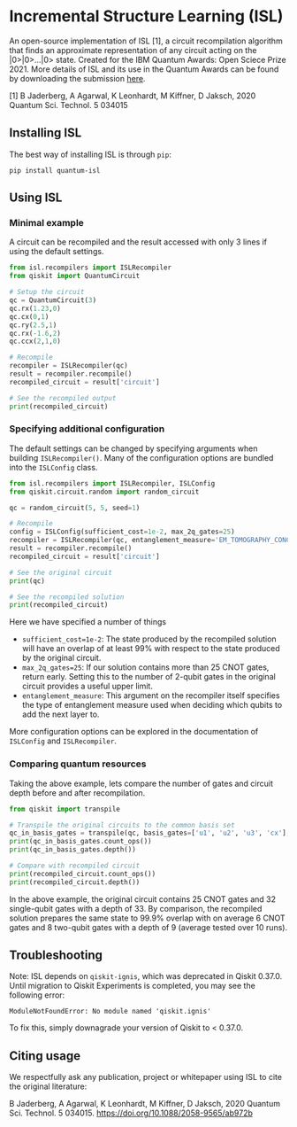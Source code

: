 
# Incremental Structure Learning (ISL)

An open-source implementation of ISL [1], a circuit recompilation algorithm that finds an approximate representation of
any circuit acting on the |0>|0>...|0> state. Created for the IBM Quantum Awards: Open Sciece Prize 2021. More details of ISL and its use in the Quantum Awards can be found by downloading the submission [here](https://github.com/qiskit-community/open-science-prize-2021/blob/main/qiskit-default-winning-submission.zip).

[1] B Jaderberg, A Agarwal, K Leonhardt, M Kiffner, D Jaksch, 2020 Quantum Sci. Technol. 5 034015

## Installing ISL

The best way of installing ISL is through `pip`:

```
pip install quantum-isl
```

## Using ISL

### Minimal example
A circuit can be recompiled and the result accessed with only 3 lines if using the 
default settings.
```python
from isl.recompilers import ISLRecompiler
from qiskit import QuantumCircuit

# Setup the circuit
qc = QuantumCircuit(3)
qc.rx(1.23,0)
qc.cx(0,1)
qc.ry(2.5,1)
qc.rx(-1.6,2)
qc.ccx(2,1,0)

# Recompile
recompiler = ISLRecompiler(qc)
result = recompiler.recompile()
recompiled_circuit = result['circuit']

# See the recompiled output
print(recompiled_circuit)
```

### Specifying additional configuration

The default settings can be changed by specifying arguments when
building `ISLRecompiler()`. Many of the configuration options are bundled into the 
`ISLConfig` class.

```python
from isl.recompilers import ISLRecompiler, ISLConfig
from qiskit.circuit.random import random_circuit

qc = random_circuit(5, 5, seed=1)

# Recompile
config = ISLConfig(sufficient_cost=1e-2, max_2q_gates=25)
recompiler = ISLRecompiler(qc, entanglement_measure='EM_TOMOGRAPHY_CONCURRENCE', isl_config=config)
result = recompiler.recompile()
recompiled_circuit = result['circuit']

# See the original circuit
print(qc)

# See the recompiled solution
print(recompiled_circuit)
```

Here we have specified a number of things
* `sufficient_cost=1e-2`: The state produced by the recompiled solution will have an overlap of at least 99% with respect to the state produced by the original circuit.
* `max_2q_gates=25`: If our solution contains more than 25 CNOT gates, return early. Setting this to the number of 2-qubit gates in the original circuit provides a useful upper limit.
* `entanglement_measure`: This argument on the recompiler itself specifies the type of entanglement measure used when deciding which qubits to add the next layer to.

More configuration options can be explored in the documentation of `ISLConfig` and `ISLRecompiler`.

### Comparing quantum resources
Taking the above example, lets compare the number of gates and circuit depth before and after recompilation.
```python
from qiskit import transpile

# Transpile the original circuits to the common basis set
qc_in_basis_gates = transpile(qc, basis_gates=['u1', 'u2', 'u3', 'cx'], optimization_level=3)
print(qc_in_basis_gates.count_ops())
print(qc_in_basis_gates.depth())

# Compare with recompiled circuit
print(recompiled_circuit.count_ops())
print(recompiled_circuit.depth())
```
In the above example, the original circuit contains 25 CNOT gates and 
32 single-qubit gates with a depth of 33. By comparison, the recompiled solution
prepares the same state to 99.9% overlap with on average 6 CNOT gates and
8 two-qubit gates with a depth of 9 (average tested over 10 runs).

## Troubleshooting

Note: ISL depends on `qiskit-ignis`, which was deprecated in Qiskit 0.37.0. Until migration to Qiskit Experiments is completed, you may see the following error:

```
ModuleNotFoundError: No module named 'qiskit.ignis'
```

To fix this, simply downagrade your version of Qiskit to < 0.37.0.

## Citing usage

We respectfully ask any publication, project or whitepaper using ISL to cite the original literature:

B Jaderberg, A Agarwal, K Leonhardt, M Kiffner, D Jaksch, 2020 Quantum Sci. Technol. 5 034015.
https://doi.org/10.1088/2058-9565/ab972b

